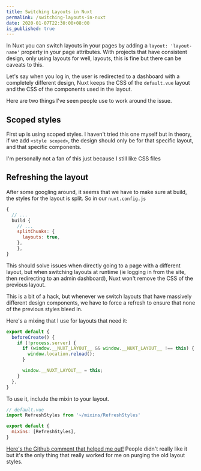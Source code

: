 ```yaml
---
title: Switching Layouts in Nuxt
permalink: /switching-layouts-in-nuxt
date: 2020-01-07T22:30:00+08:00
is_published: true 
---
```


In Nuxt you can switch layouts in your pages by adding a `layout: 'layout-name'` property in your page attributes. With projects that have consistent design, only using layouts for well, layouts, this is fine but there can be caveats to this.

Let's say when you log in, the user is redirected to a dashboard with a completely different design, Nuxt keeps the CSS of the `default.vue` layout and the CSS of the components used in the layout.

Here are two things I've seen people use to work around the issue.

<!-- MORE -->

## Scoped styles

First up is using scoped styles. I haven't tried this one myself but in theory, if we add `<style scoped>`, the design should only be for that specific layout, and that specific components.

I'm personally not a fan of this just because I still like CSS files

## Refreshing the layout

After some googling around, it seems that we have to make sure at build, the styles for the layout is split. So in our `nuxt.config.js`

```js
{
  // ...
  build {
    // ...
    splitChunks: { 
      layouts: true, 
    },
	},
}
```

This should solve issues when directly going to a page with a different layout, but when switching layouts at runtime (ie logging in from the site, then redirecting to an admin dashboard), Nuxt won't remove the CSS of the previous layout.

This is a bit of a hack, but whenever we switch layouts that have massively different design components, we have to force a refresh to ensure that none of the previous styles bleed in.

Here's a mixing that I use for layouts that need it:

```js
export default {
  beforeCreate() {
    if (!process.server) {
      if (window.__NUXT_LAYOUT__ && window.__NUXT_LAYOUT__ !== this) {
        window.location.reload();
      }

      window.__NUXT_LAYOUT__ = this;
    }
  },
}
```

To use it, include the mixin to your layout.

```js
// default.vue
import RefreshStyles from '~/mixins/RefreshStyles'

export default {
  mixins: [RefreshStyles],
}
```

[Here's the Github comment that helped me out!](https://github.com/nuxt/nuxt.js/issues/3877#issuecomment-480202098) People didn't really like it but it's the only thing that really worked for me on purging the old layout styles.